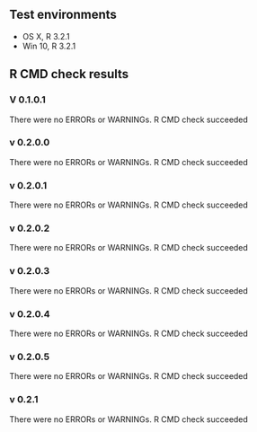## Test environments
* OS X, R 3.2.1
* Win 10, R 3.2.1


## R CMD check results

### V 0.1.0.1
There were no ERRORs or WARNINGs. 
R CMD check succeeded

### v 0.2.0.0
There were no ERRORs or WARNINGs. 
R CMD check succeeded

### v 0.2.0.1
There were no ERRORs or WARNINGs. 
R CMD check succeeded

### v 0.2.0.2
There were no ERRORs or WARNINGs. 
R CMD check succeeded

### v 0.2.0.3
There were no ERRORs or WARNINGs. 
R CMD check succeeded

### v 0.2.0.4
There were no ERRORs or WARNINGs. 
R CMD check succeeded

### v 0.2.0.5
There were no ERRORs or WARNINGs. 
R CMD check succeeded

### v 0.2.1
There were no ERRORs or WARNINGs. 
R CMD check succeeded
